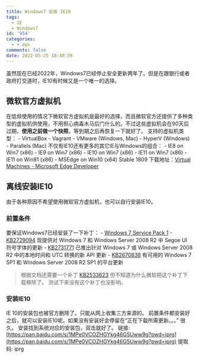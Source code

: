 ```yaml
---
title: Windows7 安装 IE10
tags:
  - IE
  - Windows7
id: '954'
categories:
  - - ops
comments: false
date: 2022-05-25 18:40:59
---
```


虽然现在已经2022年，Windows7已经停止安全更新两年了。但是在跟银行或者政府打交道时，IE10有时候又是一个唯一的选择。

## 微软官方虚拟机

在低频使用的情况下微软官方虚拟机是最好的选择，而且微软官方还提供了多种类型的虚拟机供使用，不用担心病毒木马后门什么的。不过这些虚拟机会在90天后过期，**使用之前做一个快照**，等到期之后再恢复一下就好了。 支持的虚拟机类型： - VirtualBox - Vagrant - VMware (Windows, Mac) - HyperV (Windows) - Parallels (Mac) 不仅有IE10还有更多的其它IE与Windows的组合： - IE8 on Win7 (x86) - IE9 on Win7 (x86) - IE10 on Win7 (x86) - IE11 on Win7 (x86) - IE11 on Win81 (x86) - MSEdge on Win10 (x64) Stable 1809 下载地址：[Virtual Machines - Microsoft Edge Developer](https://developer.microsoft.com/en-us/microsoft-edge/tools/vms/)

## 离线安装IE10

由于各种原因不希望使用微软官方虚拟机，也可以自行安装IE10。

### 前置条件

要保证Windows7已经安装了一下补丁： - [Windows 7 Service Pack 1](https://www.catalog.update.microsoft.com/Search.aspx?q=KB976932) - [KB2729094](https://support.microsoft.com/kb/2729094) 现提供对 Windows 7 和 Windows Server 2008 R2 中 Segoe UI 符号字体的更新 - [KB2731771](https://support.microsoft.com/kb/2731771) 已推出针对 Windows 7 或 Windows Server 2008 R2 中的本地时间和 UTC 转换的新 API 更新 - [KB2670838](https://support.microsoft.com/kb/2670838) 有可用的 Windows 7 SP1 和 Windows Server 2008 R2 SP1 的平台更新

> 根据文档还需要一个补丁 [KB2533623](https://support.microsoft.com/kb/2533623) 但不知道为什么微软把这个补丁下载移除了。 测试下来没有这个补丁也没影响。

### 安装IE10

IE 10的安装包也被官方删除了。只能从网上收集三方来源的。 前置条件都安装好之后，就可以安装IE10呢。如果没有安装好会停留在“正在下载所需更新。。。” 很久。 安装找到系统对应的安装包，双击就好了。 链接: [https://pan.baidu.com/s/1MPe0VCOZHGYkg46G5Uww9g?pwd=iprg](https://pan.baidu.com/s/1MPe0VCOZHGYkg46G5Uww9g?pwd=iprg) 提取码: iprg